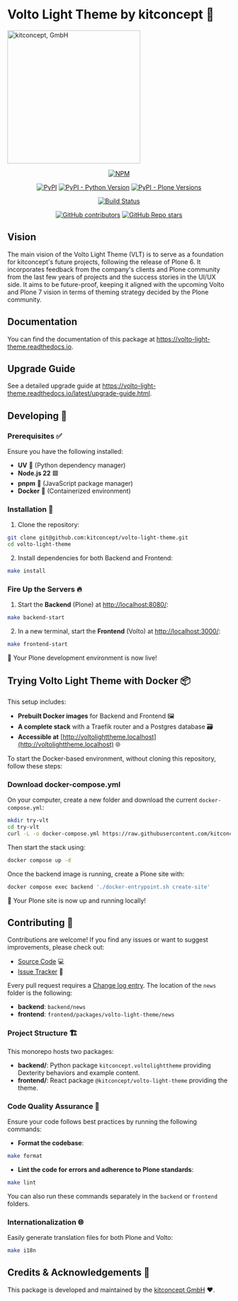 # Volto Light Theme by kitconcept 🚀

<picture>
  <source media="(prefers-color-scheme: dark)" srcset="https://kitconcept.com/kitconcept-white.svg">
  <img width="300" alt="kitconcept, GmbH" src="https://kitconcept.com/kitconcept-black.svg">
</picture>

<div align="center">

[![NPM](https://img.shields.io/npm/v/@kitconcept/volto-light-theme.svg)](https://www.npmjs.com/package/@kitconcept/volto-light-theme)

[![PyPI](https://img.shields.io/pypi/v/kitconcept.voltolighttheme)](https://pypi.org/project/kitconcept.voltolighttheme/)
[![PyPI - Python Version](https://img.shields.io/pypi/pyversions/kitconcept.voltolighttheme)](https://pypi.org/project/kitconcept.voltolighttheme/)
[![PyPI - Plone Versions](https://img.shields.io/pypi/frameworkversions/plone/kitconcept.voltolighttheme)](https://pypi.org/project/kitconcept.voltolighttheme/)

[![Build Status](https://github.com/kitconcept/volto-light-theme/actions/workflows/main.yml/badge.svg)](https://github.com/kitconcept/volto-light-theme/actions)

[![GitHub contributors](https://img.shields.io/github/contributors/kitconcept/volto-light-theme)](https://github.com/kitconcept/volto-light-theme)
[![GitHub Repo stars](https://img.shields.io/github/stars/collective/pas.plugins.authomatic?style=social)](https://github.com/collective/pas.plugins.authomatic)

</div>


## Vision

The main vision of the Volto Light Theme (VLT) is to serve as a foundation for kitconcept's future projects, following the release of Plone 6.
It incorporates feedback from the company's clients and Plone community from the last few years of projects and the success stories in the UI/UX side.
It aims to be future-proof, keeping it aligned with the upcoming Volto and Plone 7 vision in terms of theming strategy decided by the Plone community.

## Documentation

You can find the documentation of this package at https://volto-light-theme.readthedocs.io.

## Upgrade Guide

See a detailed upgrade guide at https://volto-light-theme.readthedocs.io/latest/upgrade-guide.html.

## Developing 🏁

### Prerequisites ✅

Ensure you have the following installed:

- **UV** 🐍 (Python dependency manager)
- **Node.js 22** 🟩
- **pnpm** 🧶 (JavaScript package manager)
- **Docker** 🐳 (Containerized environment)

### Installation 🔧

1. Clone the repository:

```sh
git clone git@github.com:kitconcept/volto-light-theme.git
cd volto-light-theme
```

2. Install dependencies for both Backend and Frontend:

```sh
make install
```

### Fire Up the Servers 🔥

1. Start the **Backend** (Plone) at [http://localhost:8080/](http://localhost:8080/):

```sh
make backend-start
```

2. In a new terminal, start the **Frontend** (Volto) at [http://localhost:3000/](http://localhost:3000/):

```sh
make frontend-start
```

🎉 Your Plone development environment is now live!

## Trying Volto Light Theme with Docker 📦

This setup includes:

- **Prebuilt Docker images** for Backend and Frontend 🖼️
- **A complete stack** with a Traefik router and a Postgres database 🗃️
- **Accessible at** [http://voltolighttheme.localhost](http://voltolighttheme.localhost) 🌐

To start the Docker-based environment, without cloning this repository, follow these steps:

### Download docker-compose.yml

On your computer, create a new folder and download the current `docker-compose.yml`:

```sh
mkdir try-vlt
cd try-vlt
curl -L -o docker-compose.yml https://raw.githubusercontent.com/kitconcept/volto-light-theme/refs/heads/monorepo/docker-compose.yml
```

Then start the stack using:

```sh
docker compose up -d
```

Once the backend image is running, create a Plone site with:

```sh
docker compose exec backend './docker-entrypoint.sh create-site'
```

🚀 Your Plone site is now up and running locally!


## Contributing 🤝

Contributions are welcome! If you find any issues or want to suggest improvements, please check out:

- [Source Code](https://github.com/kitconcept/volto-light-theme/) 💻
- [Issue Tracker](https://github.com/kitconcept/volto-light-theme/issues) 🐛

Every pull request requires a [Change log entry](https://6.docs.plone.org/contributing/index.html#change-log-entry). The location of the `news` folder is the following:

- **backend**: `backend/news`
- **frontend**: `frontend/packages/volto-light-theme/news`

### Project Structure 🏗️

This monorepo hosts two packages:

- **backend/**: Python package `kitconcept.voltolighttheme` providing Dexterity behaviors and example content.
- **frontend/**: React package `@kitconcept/volto-light-theme` providing the theme.

### Code Quality Assurance 🧐

Ensure your code follows best practices by running the following commands:

- **Format the codebase**:

```sh
make format
```

- **Lint the code for errors and adherence to Plone standards**:

```sh
make lint
```

You can also run these commands separately in the `backend` or `frontend` folders.

### Internationalization 🌐

Easily generate translation files for both Plone and Volto:

```sh
make i18n
```

## Credits & Acknowledgements 🙏

This package is developed and maintained by the [kitconcept GmbH](https://kitconcept.com) ❤️.
